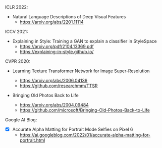 ICLR 2022:
- Natural Language Descriptions of Deep Visual Features
    - https://arxiv.org/abs/2201.11114

ICCV 2021:
- Explaining in Style: Training a GAN to explain a classifier in StyleSpace
    - https://arxiv.org/pdf/2104.13369.pdf
    - https://explaining-in-style.github.io/

CVPR 2020:
- Learning Texture Transformer Network for Image Super-Resolution
    - https://arxiv.org/abs/2006.04139
    - https://github.com/researchmm/TTSR

- Bringing Old Photos Back to Life
    - https://arxiv.org/abs/2004.09484
    - https://github.com/microsoft/Bringing-Old-Photos-Back-to-Life

Google AI Blog:
- [X] Accurate Alpha Matting for Portrait Mode Selfies on Pixel 6
    - https://ai.googleblog.com/2022/01/accurate-alpha-matting-for-portrait.html
